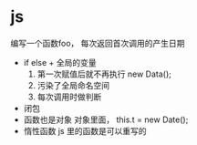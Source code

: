 # js

编写一个函数foo， 每次返回首次调用的产生日期

- if else + 全局的变量
  1. 第一次赋值后就不再执行 new Data();
  2. 污染了全局命名空间
  3. 每次调用时做判断
- 闭包
- 函数也是对象
  对象里面， this.t = new Date();
- 惰性函数
  js 里的函数是可以重写的